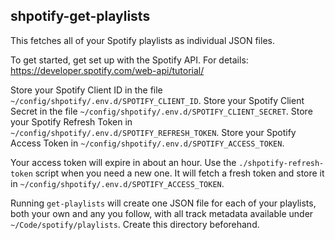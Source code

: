 ## shpotify-get-playlists

This fetches all of your Spotify playlists as individual JSON files.

To get started, get set up with the Spotify API.
For details: https://developer.spotify.com/web-api/tutorial/

Store your Spotify Client ID in the file `~/config/shpotify/.env.d/SPOTIFY_CLIENT_ID`.
Store your Spotify Client Secret in the file `~/config/shpotify/.env.d/SPOTIFY_CLIENT_SECRET`.
Store your Spotify Refresh Token in `~/config/shpotify/.env.d/SPOTIFY_REFRESH_TOKEN`.
Store your Spotify Access Token in `~/config/shpotify/.env.d/SPOTIFY_ACCESS_TOKEN`.

Your access token will expire in about an hour.
Use the `./shpotify-refresh-token` script when you need a new one.
It will fetch a fresh token and store it in `~/config/shpotify/.env.d/SPOTIFY_ACCESS_TOKEN`.

Running `get-playlists` will create one JSON file for each of your playlists,
both your own and any you follow, with all track metadata available under
`~/Code/spotify/playlists`. Create this directory beforehand.
